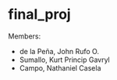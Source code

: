# final_proj

Members:

- de la Pe&ntilde;a, John Rufo O.
- Sumallo, Kurt Princip Gavryl
- Campo, Nathaniel Casela
